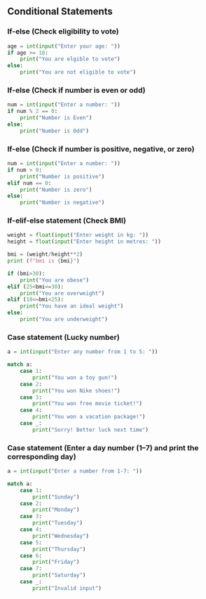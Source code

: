 ## Conditional Statements

### If-else (Check eligibility to vote)
```py
age = int(input("Enter your age: "))
if age >= 18:
    print("You are elgible to vote")
else:
    print("You are not eligible to vote")
```

### If-else (Check if number is even or odd)
```py
num = int(input("Enter a number: "))
if num % 2 == 0:
    print("Number is Even")
else:
    print("Number is Odd")
```

### If-else (Check if number is positive, negative, or zero)
```py
num = int(input("Enter a number: "))
if num > 0:
    print("Number is positive")
elif num == 0:
    print("Number is zero")
else:
    print("Number is negative")
```

### If-elif-else statement (Check BMI)
```py
weight = float(input("Enter weight in kg: "))
height = float(input("Enter height in metres: "))

bmi = (weight/height**2)
print (f"bmi is {bmi}")

if (bmi>30):
    print("You are obese")
elif (25<bmi<=30):
    print("You are overweight")
elif (18<=bmi<25):
    print("You have an ideal weight")
else:
    print("You are underweight")
```

### Case statement (Lucky number)
```py
a = int(input("Enter any number from 1 to 5: "))

match a:
    case 1: 
        print("You won a toy gun!")
    case 2:
        print("You won Nike shoes!")
    case 3:
        print("You won free movie ticket!")
    case 4:
        print("You won a vacation package!")
    case _:
        print("Sorry! Better luck next time")
```

### Case statement (Enter a day number (1–7) and print the corresponding day)
```py
a = int(input("Enter a number from 1-7: "))

match a:
    case 1:
        print("Sunday")
    case 2:
        print("Monday")
    case 3:
        print("Tuesday")
    case 4:
        print("Wednesday")
    case 5:
        print("Thursday")
    case 6:
        print("Friday")
    case 7:
        print("Saturday")
    case _:
        print("Invalid input")
```
